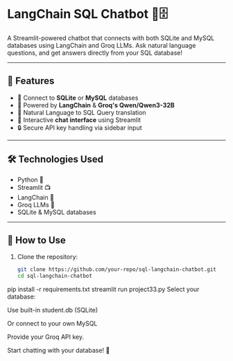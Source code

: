 # LangChain SQL Chatbot 💬🗄️

A Streamlit-powered chatbot that connects with both SQLite and MySQL databases using LangChain and Groq LLMs. Ask natural language questions, and get answers directly from your SQL database!

---

## 🚀 Features

- 🔌 Connect to **SQLite** or **MySQL** databases
- 🤖 Powered by **LangChain** & **Groq's Qwen/Qwen3-32B**
- 🧠 Natural Language to SQL Query translation
- 💬 Interactive **chat interface** using Streamlit
- 🔒 Secure API key handling via sidebar input

---

## 🛠️ Technologies Used

- Python 🐍
- Streamlit 📺
- LangChain 🔗
- Groq LLMs 🧠
- SQLite & MySQL databases

---

## 🧪 How to Use

1. Clone the repository:

   ```bash
   git clone https://github.com/your-repo/sql-langchain-chatbot.git
   cd sql-langchain-chatbot
pip install -r requirements.txt
streamlit run project33.py
Select your database:

Use built-in student.db (SQLite)

Or connect to your own MySQL

Provide your Groq API key.

Start chatting with your database! 💬
